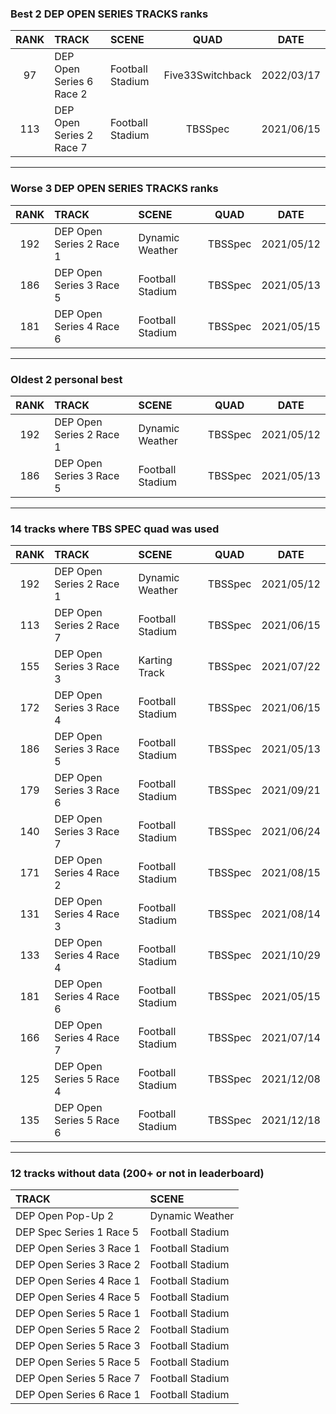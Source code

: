 ### Best 2 DEP OPEN SERIES TRACKS ranks
|RANK|TRACK|SCENE|QUAD|DATE|
|:---:|:---|:---|:---:|:---:|
|97|DEP Open Series 6 Race 2|Football Stadium|Five33Switchback|2022/03/17|
|113|DEP Open Series 2 Race 7|Football Stadium|TBSSpec|2021/06/15|
---
### Worse 3 DEP OPEN SERIES TRACKS ranks
|RANK|TRACK|SCENE|QUAD|DATE|
|:---:|:---|:---|:---:|:---:|
|192|DEP Open Series 2 Race 1|Dynamic Weather|TBSSpec|2021/05/12|
|186|DEP Open Series 3 Race 5|Football Stadium|TBSSpec|2021/05/13|
|181|DEP Open Series 4 Race 6|Football Stadium|TBSSpec|2021/05/15|
---
### Oldest 2 personal best
|RANK|TRACK|SCENE|QUAD|DATE|
|:---:|:---|:---|:---:|:---:|
|192|DEP Open Series 2 Race 1|Dynamic Weather|TBSSpec|2021/05/12|
|186|DEP Open Series 3 Race 5|Football Stadium|TBSSpec|2021/05/13|
---
### 14 tracks where TBS SPEC quad was used
|RANK|TRACK|SCENE|QUAD|DATE|
|:---:|:---|:---|:---:|:---:|
|192|DEP Open Series 2 Race 1|Dynamic Weather|TBSSpec|2021/05/12|
|113|DEP Open Series 2 Race 7|Football Stadium|TBSSpec|2021/06/15|
|155|DEP Open Series 3 Race 3|Karting Track|TBSSpec|2021/07/22|
|172|DEP Open Series 3 Race 4|Football Stadium|TBSSpec|2021/06/15|
|186|DEP Open Series 3 Race 5|Football Stadium|TBSSpec|2021/05/13|
|179|DEP Open Series 3 Race 6|Football Stadium|TBSSpec|2021/09/21|
|140|DEP Open Series 3 Race 7|Football Stadium|TBSSpec|2021/06/24|
|171|DEP Open Series 4 Race 2|Football Stadium|TBSSpec|2021/08/15|
|131|DEP Open Series 4 Race 3|Football Stadium|TBSSpec|2021/08/14|
|133|DEP Open Series 4 Race 4|Football Stadium|TBSSpec|2021/10/29|
|181|DEP Open Series 4 Race 6|Football Stadium|TBSSpec|2021/05/15|
|166|DEP Open Series 4 Race 7|Football Stadium|TBSSpec|2021/07/14|
|125|DEP Open Series 5 Race 4|Football Stadium|TBSSpec|2021/12/08|
|135|DEP Open Series 5 Race 6|Football Stadium|TBSSpec|2021/12/18|
---
### 12 tracks without data (200+ or not in leaderboard)
|TRACK|SCENE|
|:---|:---|
|DEP Open Pop-Up 2|Dynamic Weather|
|DEP Spec Series 1 Race 5|Football Stadium|
|DEP Open Series 3 Race 1|Football Stadium|
|DEP Open Series 3 Race 2|Football Stadium|
|DEP Open Series 4 Race 1|Football Stadium|
|DEP Open Series 4 Race 5|Football Stadium|
|DEP Open Series 5 Race 1|Football Stadium|
|DEP Open Series 5 Race 2|Football Stadium|
|DEP Open Series 5 Race 3|Football Stadium|
|DEP Open Series 5 Race 5|Football Stadium|
|DEP Open Series 5 Race 7|Football Stadium|
|DEP Open Series 6 Race 1|Football Stadium|
